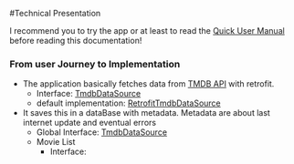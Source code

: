 #Technical Presentation

I recommend you to try the app or at least to read the [Quick User Manual](../manual/UserManual.md) before reading this documentation!

### From user Journey to Implementation
* The application basically fetches data from [TMDB API](https://developers.themoviedb.org/3) with retrofit. 
  * Interface: [TmdbDataSource](../../data/src/main/java/eu/benayoun/androidmoviedatabase/data/source/network/TmdbDataSource.kt)
  * default implementation: [RetrofitTmdbDataSource](../../data/src/main/java/eu/benayoun/androidmoviedatabase/data/source/network/retrofit/RetrofitTmdbDataSource.kt)
* It saves this in a dataBase with metadata. Metadata are about last internet update and eventual errors
  * Global Interface: [TmdbDataSource](../../data/src/main/java/eu/benayoun/androidmoviedatabase/data/source/network/TmdbDataSource.kt)
  * Movie List
    * Interface: 